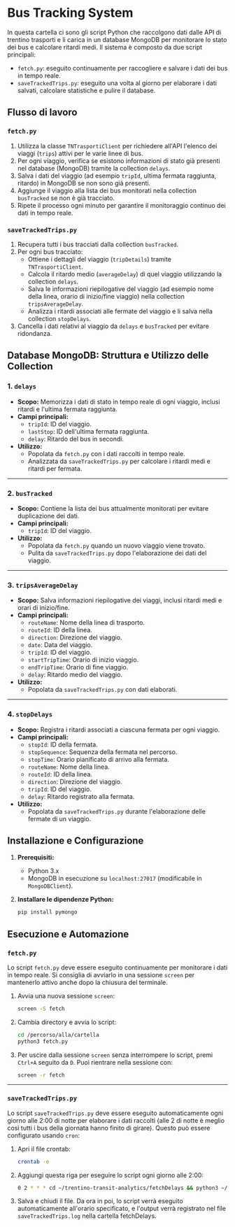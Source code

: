 # Bus Tracking System

In questa cartella ci sono gli script Python che raccolgono dati dalle API di trentino trasporti e li carica in un database MongoDB per monitorare lo stato dei bus e calcolare ritardi medi. Il sistema è composto da due script principali:

- `fetch.py`: eseguito continuamente per raccogliere e salvare i dati dei bus in tempo reale.
- `saveTrackedTrips.py`: eseguito una volta al giorno per elaborare i dati salvati, calcolare statistiche e pulire il database.

## Flusso di lavoro

### `fetch.py`

1. Utilizza la classe `TNTrasportiClient` per richiedere all'API l'elenco dei viaggi (`trips`) attivi per le varie linee di bus.
2. Per ogni viaggio, verifica se esistono informazioni di stato già presenti nel database (MongoDB) tramite la collection `delays`.
3. Salva i dati del viaggio (ad esempio `tripId`, ultima fermata raggiunta, ritardo) in MongoDB se non sono già presenti.
4. Aggiunge il viaggio alla lista dei bus monitorati nella collection `busTracked` se non è già tracciato.
5. Ripete il processo ogni minuto per garantire il monitoraggio continuo dei dati in tempo reale.

### `saveTrackedTrips.py`

1. Recupera tutti i bus tracciati dalla collection `busTracked`.
2. Per ogni bus tracciato:
   - Ottiene i dettagli del viaggio (`tripDetails`) tramite `TNTrasportiClient`.
   - Calcola il ritardo medio (`averageDelay`) di quel viaggio utilizzando la collection `delays`.
   - Salva le informazioni riepilogative del viaggio (ad esempio nome della linea, orario di inizio/fine viaggio) nella collection `tripsAverageDelay`.
   - Analizza i ritardi associati alle fermate del viaggio e li salva nella collection `stopDelays`.
3. Cancella i dati relativi al viaggio da `delays` e `busTracked` per evitare ridondanza.

## Database MongoDB: Struttura e Utilizzo delle Collection

### 1. `delays`
- **Scopo:** Memorizza i dati di stato in tempo reale di ogni viaggio, inclusi ritardi e l'ultima fermata raggiunta.
- **Campi principali:**
  - `tripId`: ID del viaggio.
  - `lastStop`: ID dell'ultima fermata raggiunta.
  - `delay`: Ritardo del bus in secondi.
- **Utilizzo:**
  - Popolata da `fetch.py` con i dati raccolti in tempo reale.
  - Analizzata da `saveTrackedTrips.py` per calcolare i ritardi medi e ritardi per fermata.

---

### 2. `busTracked`
- **Scopo:** Contiene la lista dei bus attualmente monitorati per evitare duplicazione dei dati.
- **Campi principali:**
  - `tripId`: ID del viaggio.
- **Utilizzo:**
  - Popolata da `fetch.py` quando un nuovo viaggio viene trovato.
  - Pulita da `saveTrackedTrips.py` dopo l'elaborazione dei dati del viaggio.

---

### 3. `tripsAverageDelay`
- **Scopo:** Salva informazioni riepilogative dei viaggi, inclusi ritardi medi e orari di inizio/fine.
- **Campi principali:**
  - `routeName`: Nome della linea di trasporto.
  - `routeId`: ID della linea.
  - `direction`: Direzione del viaggio.
  - `date`: Data del viaggio.
  - `tripId`: ID del viaggio.
  - `startTripTime`: Orario di inizio viaggio.
  - `endTripTime`: Orario di fine viaggio.
  - `delay`: Ritardo medio del viaggio.
- **Utilizzo:**
  - Popolata da `saveTrackedTrips.py` con dati elaborati.

---

### 4. `stopDelays`
- **Scopo:** Registra i ritardi associati a ciascuna fermata per ogni viaggio.
- **Campi principali:**
  - `stopId`: ID della fermata.
  - `stopSequence`: Sequenza della fermata nel percorso.
  - `stopTime`: Orario pianificato di arrivo alla fermata.
  - `routeName`: Nome della linea.
  - `routeId`: ID della linea.
  - `direction`: Direzione del viaggio.
  - `tripId`: ID del viaggio.
  - `delay`: Ritardo registrato alla fermata.
- **Utilizzo:**
  - Popolata da `saveTrackedTrips.py` durante l'elaborazione delle fermate di un viaggio.

## Installazione e Configurazione

1. **Prerequisiti:**
   - Python 3.x
   - MongoDB in esecuzione su `localhost:27017` (modificabile in `MongoDBClient`).

2. **Installare le dipendenze Python:**
   ```bash
   pip install pymongo

## Esecuzione e Automazione

### `fetch.py`
Lo script `fetch.py` deve essere eseguito continuamente per monitorare i dati in tempo reale. Si consiglia di avviarlo in una sessione `screen` per mantenerlo attivo anche dopo la chiusura del terminale.

1. Avvia una nuova sessione `screen`:
   ```bash
   screen -S fetch
   ```

2. Cambia directory e avvia lo script:
   ```bash
   cd /percorso/alla/cartella
   python3 fetch.py
   ```

3. Per uscire dalla sessione `screen` senza interrompere lo script, premi `Ctrl+A` seguito da `D`. Puoi rientrare nella sessione con:
   ```bash
   screen -r fetch
   ```

---

### `saveTrackedTrips.py`
Lo script `saveTrackedTrips.py` deve essere eseguito automaticamente ogni giorno alle 2:00 di notte per elaborare i dati raccolti (alle 2 di notte è meglio così tutti i bus della giornata hanno finito di girare). Questo può essere configurato usando `cron`:

1. Apri il file crontab:
   ```bash
   crontab -e
   ```

2. Aggiungi questa riga per eseguire lo script ogni giorno alle 2:00:
   ```bash
   0 2 * * * cd ~/trentino-transit-analytics/fetchDelays && python3 ~/trentino-transit-analytics/fetchDelays/saveTrackedTrips.py
   ```

3. Salva e chiudi il file. Da ora in poi, lo script verrà eseguito automaticamente all'orario specificato, e l'output verrà registrato nel file `saveTrackedTrips.log` nella cartella fetchDelays.
